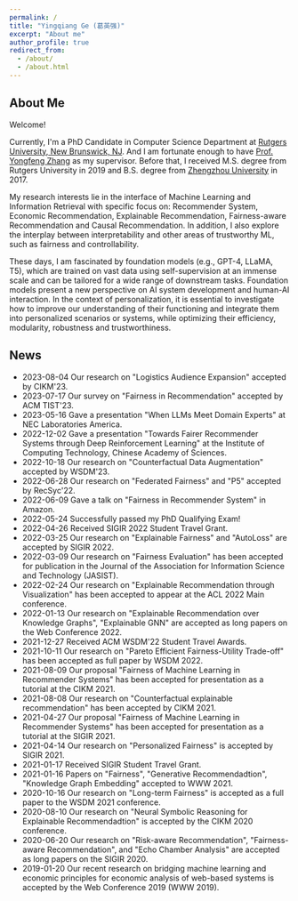 ```yaml
---
permalink: /
title: "Yingqiang Ge (葛英强)"
excerpt: "About me"
author_profile: true
redirect_from: 
  - /about/
  - /about.html
---
```


## About Me
Welcome!

Currently, I'm a PhD Candidate in Computer Science Department at [Rutgers University, New Brunswick, NJ](https://www.rutgers.edu/). And I am fortunate enough to have [Prof. Yongfeng Zhang](http://yongfeng.me/) as my supervisor. Before that, I received M.S. degree from Rutgers University in 2019 and B.S. degree from [Zhengzhou University](http://english.zzu.edu.cn/) in 2017.

My research interests lie in the interface of Machine Learning and Information Retrieval with specific focus on: Recommender System, Economic Recommendation, Explainable Recommendation, Fairness-aware Recommendation and Causal Recommendation. In addition, I also explore the interplay between interpretability and other areas of trustworthy ML, such as fairness and controllability.

These days, I am fascinated by foundation models (e.g., GPT-4, LLaMA, T5), which are trained on vast data using self-supervision at an immense scale and can be tailored for a wide range of downstream tasks. Foundation models present a new perspective on AI system development and human-AI interaction. In the context of personalization, it is essential to investigate how to improve our understanding of their functioning and integrate them into personalized scenarios or systems, while optimizing their efficiency, modularity, robustness and trustworthiness.


## News
* 2023-08-04 Our research on "Logistics Audience Expansion" accepted by CIKM'23.
* 2023-07-17 Our survey on "Fairness in Recommendation" accepted by ACM TIST'23.
* 2023-05-16 Gave a presentation "When LLMs Meet Domain Experts" at NEC Laboratories America.
* 2022-12-02 Gave a presentation "Towards Fairer Recommender Systems through Deep Reinforcement Learning" at the Institute of Computing Technology, Chinese Academy of Sciences.
* 2022-10-18 Our research on "Counterfactual Data Augmentation" accepted by WSDM'23.
* 2022-06-28 Our research on "Federated Fairness" and "P5" accepted by RecSyc'22.
* 2022-06-09 Gave a talk on "Fairness in Recommender System" in Amazon.
* 2022-05-24 Successfully passed my PhD Qualifying Exam!
* 2022-04-26 Received SIGIR 2022 Student Travel Grant.
* 2022-03-25 Our research on "Explainable Fairness" and "AutoLoss" are accepted by SIGIR 2022.
* 2022-03-09 Our research on "Fairness Evaluation" has been accepted for publication in the Journal of the Association for Information Science and Technology (JASIST).
* 2022-02-24 Our research on "Explainable Recommendation through Visualization" has been accepted to appear at the ACL 2022 Main conference.
* 2022-01-13 Our research on "Explainable Recommendation over Knowledge Graphs", "Explainable GNN" are accepted as long papers on the Web Conference 2022.
* 2021-12-27 Received ACM WSDM'22 Student Travel Awards.
* 2021-10-11 Our research on "Pareto Efficient Fairness-Utility Trade-off" has been accepted as full paper by WSDM 2022.
* 2021-08-09 Our proposal "Fairness of Machine Learning in Recommender Systems" has been accepted for presentation as a tutorial at the CIKM 2021.
* 2021-08-08 Our research on "Counterfactual explainable recommendation" has been accepted by CIKM 2021.
* 2021-04-27 Our proposal "Fairness of Machine Learning in Recommender Systems" has been accepted for presentation as a tutorial at the SIGIR 2021.
* 2021-04-14 Our research on "Personalized Fairness" is accepted by SIGIR 2021.
* 2021-01-17 Received SIGIR Student Travel Grant.
* 2021-01-16 Papers on "Fairness", "Generative Recommendadtion", "Knowledge Graph Embedding" accepted to WWW 2021.
* 2020-10-16 Our research on "Long-term Fairness" is accepted as a full paper to the WSDM 2021 conference.
* 2020-08-10 Our research on "Neural Symbolic Reasoning for Explainable Recommendadtion" is accepted by the CIKM 2020 conference.
* 2020-06-20 Our research on "Risk-aware Recommendation", "Fairness-aware Recommendation", and "Echo Chamber Analysis" are accepted as long papers on the SIGIR 2020.
* 2019-01-20 Our recent research on bridging machine learning and economic principles for economic analysis of web-based systems is accepted by the Web Conference 2019 (WWW 2019).

<!-- * *Machine  Learning*:  Graph Representation Learning, Knowledge Graph Reasoning, Neural Symbolic Reasoning, Deep  Reinforcement Learning -->
<!-- * *Information Retrieval*:  Explainable Recommendation, Conversational Recommendation, User Behavior Modeling, Schema Matching -->

<!-- ## Education
* Ph.D in Computer Science, Rutgers University, 2019 - 2023 (expected)
* M.S. in Computer Science, Rutgers University, 2017 - 2019
* B.S. in Computational Mathematics, Zhengzhou University, 2013 - 2017 -->
<!-- 
## Work Experience
* Amazon, Seattle, WA
  * Applied Scientist Intern,  May 2022 - Aug. 2022 (expected)
* Etsy, NYC, NY
  * Applied Scientist Intern,  May 2021 - Aug. 2021
* Alibaba, Remote
  * Research Scientist Intern,  May 2020 - Aug. 2020
* Alibaba, Beijing, China
  * Research Scientist Intern,  May 2019 - Aug. 2019

## Academic Service
* PC Member & Reviewer
  * Journal: TOIS 20'
  * Conference: SIGIR 21', IJCAI 21', RecSys 20', AAAI 20' -->
  
  
<!-- ## Tutorial
* Tutorial on Conversational Recommender Systems, WSDM 2021
* Tutorial on Conversational Recommender Systems, IUI 2021
* Tutorial on Conversational Recommender Systems, RecSys 2020 [[paper](https://dl.acm.org/doi/abs/10.1145/3383313.3411548)][[link](https://conversational-recsys.github.io/)] -->

<!-- ## Teaching
* Teaching Assistant
  * CS344 (Design and Analysis of Computer Algorithms)
  * CS112 (Data Structures) -->
  
<!-- ## Awards
* ACM WSDM'22 Student Travel Awards, 2022
* SIGIR Student Travel Grant, 2021
* Outstanding Research Internship of Alibaba Group, 2020
* Fellowship of Rutgers University, 2020 (2%)
* Fellowship of Rutgers University, 2019 (2%)
* Outstanding Publications Award of Rutgers University, 2019
* Outstanding MS Project Award of Rutgers University, 2019
* Scholarship of Zhengzhou University, 2015/2016/2017 -->


<script type="text/javascript" id="clustrmaps" src="//clustrmaps.com/map_v2.js?d=1rCnpCekKUrfKHyfSXxsKj7j_eK6DIUn7r2WYD7VX88&cl=ffffff&w=a"></script>
